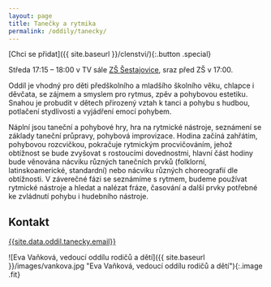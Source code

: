 ```yaml
---
layout: page
title: Tanečky a rytmika
permalink: /oddily/tanecky/
---
```


[Chci se přidat]({{ site.baseurl }}/clenstvi/){:.button .special}

Středa 17:15 – 18:00 v TV sále [ZŠ Šestajovice](https://www.google.cz/maps/place/Komensk%C3%A9ho+158,+250+92+%C5%A0estajovice/@50.110231,14.686489,14z/data=!4m5!3m4!1s0x470bf3725e982349:0x6d8e5edb7ec645b9!8m2!3d50.1120741!4d14.6827989?hl=cs), sraz před ZŠ v 17:00.

Oddíl je vhodný pro děti předškolního a mladšího školního věku, chlapce i děvčata, se zájmem a smyslem pro rytmus, zpěv a pohybovou estetiku. Snahou je probudit v dětech přirozený vztah k tanci a pohybu s hudbou, potlačení stydlivosti a vyjádření emocí pohybem.

Náplní jsou taneční a pohybové hry, hra na rytmické nástroje, seznámení se základy taneční průpravy, pohybová improvizace. Hodina začíná zahřátím, pohybovou rozcvičkou, pokračuje rytmickým procvičováním, jehož obtížnost se bude zvyšovat s rostoucími dovednostmi, hlavní část hodiny bude věnována nácviku různých tanečních prvků (folklorní, latinskoamerické, standardní) nebo nácviku různých choreografií dle obtížnosti. V záverečné fázi se seznámíme s rytmem, budeme používat rytmické nástroje a hledat a nalézat fráze, časování a další prvky potřebné ke zvládnutí pohybu i hudebního nástroje.

## Kontakt

[{{site.data.oddil.tanecky.email}}](mailto:{{site.data.oddil.tanecky.email}})

![Eva Vaňková, vedoucí oddílu rodičů a dětí]({{ site.baseurl }}/images/vankova.jpg "Eva Vaňková, vedoucí oddílu rodičů a dětí"){:.image .fit}
